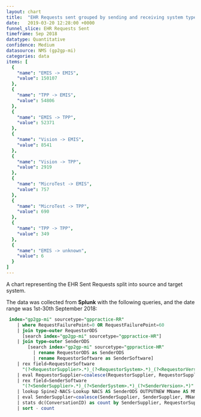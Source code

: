 ```yaml
---
layout: chart
title:  "EHR Requests sent grouped by sending and receiving system type"
date:   2019-03-20 12:28:00 +0000
funnel_slice: EHR Requests Sent
timeframe: Sep 2018
datatype: Quantitative
confidence: Medium
datasource: NMS (gp2gp-mi)
categories: data
items: [
  {
    "name": "EMIS -> EMIS",
    "value": 150107
  },
  {
    "name": "TPP -> EMIS",
    "value": 54806
  },
  {
    "name": "EMIS -> TPP",
    "value": 52371
  },
  {
    "name": "Vision -> EMIS",
    "value": 8541
  },
  {
    "name": "Vision -> TPP",
    "value": 2919
  },
  {
    "name": "MicroTest -> EMIS",
    "value": 757
  },
  {
    "name": "MicroTest -> TPP",
    "value": 690
  },
  {
    "name": "TPP -> TPP",
    "value": 349
  },
  {
    "name": "EMIS -> unknown",
    "value": 6
  }
]
---
```

A chart representing the EHR Sent Requests split into source and target system.

The data was collected from **Splunk** with the following queries, and the date range was 1st-30th September 2018:

```sql
 index="gp2gp-mi" sourcetype="gppractice-RR"
    | where RequestFailurePoint=0 OR RequestFailurePoint=60 
    | join type=outer RequestorODS 
      [search index="gp2gp-mi" sourcetype="gppractice-HR"] 
    | join type=outer SenderODS 
        [search index="gp2gp-mi" sourcetype="gppractice-HR" 
          | rename RequestorODS as SenderODS 
          | rename RequestorSoftware as SenderSoftware]
    | rex field=RequestorSoftware 
      "(?<RequestorSupplier>.*)_(?<RequestorSystem>.*)_(?<RequestorVersion>.*)"
    | eval RequestorSupplier=coalesce(RequestorSupplier, RequestorSupplier, "unknown")
    | rex field=SenderSoftware 
      "(?<SenderSupplier>.*)_(?<SenderSystem>.*)_(?<SenderVersion>.*)"
    | lookup Spine2-NACS-Lookup NACS AS SenderODS OUTPUTNEW MName AS MName
    | eval SenderSupplier=coalesce(SenderSupplier, SenderSupplier, MName, MName, "unknown")
    | stats dc(ConversationID) as count by SenderSupplier, RequestorSupplier
    | sort - count
```
